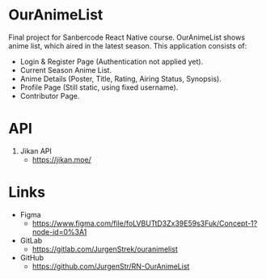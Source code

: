 # OurAnimeList

Final project for Sanbercode React Native course.
OurAnimeList shows anime list, which aired in the latest season.
This application consists of:

- Login & Register Page (Authentication not applied yet).
- Current Season Anime List.
- Anime Details (Poster, Title, Rating, Airing Status, Synopsis).
- Profile Page (Still static, using fixed username).
- Contributor Page.

# API

1. Jikan API
   - https://jikan.moe/

# Links

- Figma
  - https://www.figma.com/file/foLVBUTtD3Zx39E59s3Fuk/Concept-1?node-id=0%3A1
- GitLab
  - https://gitlab.com/JurgenStrek/ouranimelist
- GitHub
  - https://github.com/JurgenStr/RN-OurAnimeList
